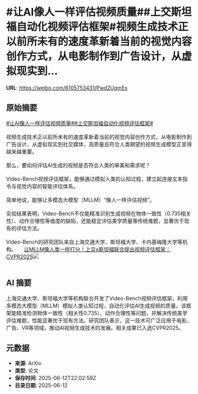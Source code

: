 # #让AI像人一样评估视频质量##上交斯坦福自动化视频评估框架#视频生成技术正以前所未有的速度革新着当前的视觉内容创作方式，从电影制作到广告设计，从虚拟现实到...

**URL**: https://weibo.com/6105753431/Pwd2UqmEs

## 原始摘要

<a href="https://m.weibo.cn/search?containerid=231522type%3D1%26t%3D10%26q%3D%23%E8%AE%A9AI%E5%83%8F%E4%BA%BA%E4%B8%80%E6%A0%B7%E8%AF%84%E4%BC%B0%E8%A7%86%E9%A2%91%E8%B4%A8%E9%87%8F%23&amp;extparam=%23%E8%AE%A9AI%E5%83%8F%E4%BA%BA%E4%B8%80%E6%A0%B7%E8%AF%84%E4%BC%B0%E8%A7%86%E9%A2%91%E8%B4%A8%E9%87%8F%23" data-hide=""><span class="surl-text">#让AI像人一样评估视频质量#</span></a><a href="https://m.weibo.cn/search?containerid=231522type%3D1%26t%3D10%26q%3D%23%E4%B8%8A%E4%BA%A4%E6%96%AF%E5%9D%A6%E7%A6%8F%E8%87%AA%E5%8A%A8%E5%8C%96%E8%A7%86%E9%A2%91%E8%AF%84%E4%BC%B0%E6%A1%86%E6%9E%B6%23&amp;extparam=%23%E4%B8%8A%E4%BA%A4%E6%96%AF%E5%9D%A6%E7%A6%8F%E8%87%AA%E5%8A%A8%E5%8C%96%E8%A7%86%E9%A2%91%E8%AF%84%E4%BC%B0%E6%A1%86%E6%9E%B6%23" data-hide=""><span class="surl-text">#上交斯坦福自动化视频评估框架#</span></a><br><br>视频生成技术正以前所未有的速度革新着当前的视觉内容创作方式，从电影制作到广告设计，从虚拟现实到社交媒体，高质量且符合人类期望的视频生成模型正变得越来越重要。<br><br>那么，要如何评估AI生成的视频是否符合人类的审美和需求呢？<br><br>Video-Bench视频评估框架，能够通过模拟人类的认知过程，建立起连接文本指令与视觉内容的智能评估体系。<br><br>简单地说，能够让多模态大模型（MLLM）“像人一样评估视频”。<br><br>实验结果表明，Video-Bench不仅能精准识别生成视频在物体一致性（0.735相关性）、动作合理性等维度的缺陷，还能稳定评估美学质量等传统难题，显著优于现有的评估方法。<br><br>Video-Bench的研究团队来自上海交通大学、斯坦福大学、卡内基梅隆大学等机构。 <a href="https://weibo.com/ttarticle/p/show?id=2309405176766490083368" data-hide=""><span class="url-icon"><img style="width: 1rem;height: 1rem" src="https://h5.sinaimg.cn/upload/2015/09/25/3/timeline_card_small_article_default.png" referrerpolicy="no-referrer"></span><span class="surl-text">让MLLM像人类一样打分！上交x斯坦福联合提出视频评估框架｜CVPR2025</span></a><img style="" src="https://tvax2.sinaimg.cn/large/006Fd7o3gy1i2cnj6qlr8j30rs0fmadk.jpg" referrerpolicy="no-referrer"><br><br>

## AI 摘要

上海交通大学、斯坦福大学等机构联合开发了Video-Bench视频评估框架，利用多模态大模型（MLLM）模拟人类认知过程，自动化评估AI生成视频的质量。该框架能精准检测物体一致性（相关性0.735）、动作合理性等问题，并解决传统美学评估难题，性能显著优于现有方法。研究团队表示，这一技术可广泛应用于电影、广告、VR等领域，推动AI视频生成技术的发展。相关成果已入选CVPR2025。

## 元数据

- **来源**: ArXiv
- **类型**: 论文
- **保存时间**: 2025-06-12T22:02:59Z
- **目录日期**: 2025-06-12
